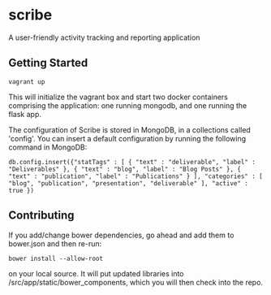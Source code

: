 scribe
======

A user-friendly activity tracking and reporting application

## Getting Started

    vagrant up

This will initialize the vagrant box and start two docker containers comprising the application: one running mongodb, and one running the flask app.

The configuration of Scribe is stored in MongoDB, in a collections called 'config'. You can insert a default configuration by running the following command in MongoDB:

    db.config.insert({"statTags" : [ { "text" : "deliverable", "label" : "Deliverables" }, { "text" : "blog", "label" : "Blog Posts" }, { "text" : "publication", "label" : "Publications" } ], "categories" : [ "blog", "publication", "presentation", "deliverable" ], "active" : true })

## Contributing

If you add/change bower dependencies, go ahead and add them to bower.json and then re-run:

    bower install --allow-root

on your local source. It will put updated libraries into /src/app/static/bower_components, which you will then check into the repo.
